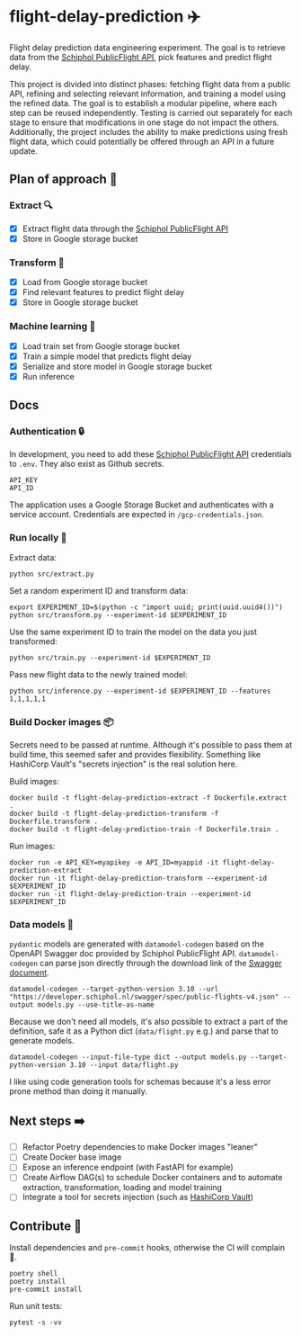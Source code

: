 # flight-delay-prediction ✈️

Flight delay prediction data engineering experiment. The goal is to retrieve data from the [Schiphol PublicFlight API](https://developer.schiphol.nl/apis/flight-api/v4/flights?version=latest), pick features and predict flight delay.

This project is divided into distinct phases: fetching flight data from a public API, refining and selecting relevant information, and training a model using the refined data. The goal is to establish a modular pipeline, where each step can be reused independently. Testing is carried out separately for each stage to ensure that modifications in one stage do not impact the others. Additionally, the project includes the ability to make predictions using fresh flight data, which could potentially be offered through an API in a future update.

## Plan of approach 📝

### Extract 🔍

- [x] Extract flight data through the [Schiphol PublicFlight API](https://developer.schiphol.nl/apis/flight-api/v4/flights?version=latest)
- [x] Store in Google storage bucket

### Transform 🔀

- [x] Load from Google storage bucket
- [x] Find relevant features to predict flight delay
- [x] Store in Google storage bucket

### Machine learning 🤖

- [x] Load train set from Google storage bucket
- [x] Train a simple model that predicts flight delay
- [x] Serialize and store model in Google storage bucket
- [x] Run inference

## Docs

### Authentication 🔒

In development, you need to add these [Schiphol PublicFlight API](https://developer.schiphol.nl/apis/flight-api/v4/flights?version=latest) credentials to `.env`. They also exist as Github secrets.

```
API_KEY
API_ID
```

The application uses a Google Storage Bucket and authenticates with a service account. Credentials are expected in `/gcp-credentials.json`.

### Run locally 🚀

Extract data:

```
python src/extract.py
```

Set a random experiment ID and transform data:

```
export EXPERIMENT_ID=$(python -c "import uuid; print(uuid.uuid4())")
python src/transform.py --experiment-id $EXPERIMENT_ID
```

Use the same experiment ID to train the model on the data you just transformed:

```
python src/train.py --experiment-id $EXPERIMENT_ID
```

Pass new flight data to the newly trained model:

```
python src/inference.py --experiment-id $EXPERIMENT_ID --features 1,1,1,1,1
```

### Build Docker images 📦

Secrets need to be passed at runtime. Although it's possible to pass them at build time, this seemed safer and provides flexibility. Something like HashiCorp Vault's "secrets injection" is the real solution here.

Build images:

```
docker build -t flight-delay-prediction-extract -f Dockerfile.extract .
docker build -t flight-delay-prediction-transform -f Dockerfile.transform .
docker build -t flight-delay-prediction-train -f Dockerfile.train .
```

Run images:

```
docker run -e API_KEY=myapikey -e API_ID=myappid -it flight-delay-prediction-extract
docker run -it flight-delay-prediction-transform --experiment-id $EXPERIMENT_ID
docker run -it flight-delay-prediction-train --experiment-id $EXPERIMENT_ID
```

### Data models 👠

`pydantic` models are generated with `datamodel-codegen` based on the OpenAPI Swagger doc provided by Schiphol PublicFlight API. `datamodel-codegen` can parse json directly through the download link of the [Swagger document](https://swagger.io/specification/).

```
datamodel-codegen --target-python-version 3.10 --url "https://developer.schiphol.nl/swagger/spec/public-flights-v4.json" --output models.py --use-title-as-name
```

Because we don't need all models, it's also possible to extract a part of the definition, safe it as a Python dict (`data/flight.py` e.g.) and parse that to generate models.

```
datamodel-codegen --input-file-type dict --output models.py --target-python-version 3.10 --input data/flight.py
```

I like using code generation tools for schemas because it's a less error prone method than doing it manually.

## Next steps ➡️

- [ ] Refactor Poetry dependencies to make Docker images "leaner"
- [ ] Create Docker base image
- [ ] Expose an inference endpoint (with FastAPI for example)
- [ ] Create Airflow DAG(s) to schedule Docker containers and to automate extraction, transformation, loading and model training
- [ ] Integrate a tool for secrets injection (such as [HashiCorp Vault](https://www.vaultproject.io/))

## Contribute 🤝

Install dependencies and `pre-commit` hooks, otherwise the CI will complain 😤.

```
poetry shell
poetry install
pre-commit install
```

Run unit tests:

```
pytest -s -vv
```
